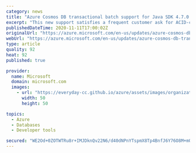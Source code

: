 ```yaml
---
category: news
title: "Azure Cosmos DB transactional batch support for Java SDK 4.7.0 and above is now available"
excerpt: "This new support satisfies a frequent customer ask for ACID-compliant transactions that succeed or fail altogether."
publishedDateTime: 2020-11-11T17:00:02Z
originalUrl: "https://azure.microsoft.com/en-us/updates/azure-cosmos-db-transactional-batch-support-for-java-sdk-470-and-above/"
webUrl: "https://azure.microsoft.com/en-us/updates/azure-cosmos-db-transactional-batch-support-for-java-sdk-470-and-above/"
type: article
quality: 92
heat: 92
published: true

provider:
  name: Microsoft
  domain: microsoft.com
  images:
    - url: "https://everyday-cc.github.io/azure/assets/images/organizations/microsoft.com-50x50.jpg"
      width: 50
      height: 50

topics:
  - Azure
  - Databases
  - Developer tools

secured: "WE2Od+0ZOTWTRu8r+IMJDknQv22N6/d40dNPnYTspmX8Tp4BnfJ6Y76O8M+mQZUr/4ylKxLo1+C7t9/glfrv6gxowT/PuPZhwAmSI0sIh0GiOYn07uZqgoh6Hqin1b+trVHZz1EqA4IaUIpqstVqHCUXGpCM+UD0i8zesQ4jMuxzwEk7yOi1McKSCCTT6+VP1fdr0d2Td1gye2/uBwlOmXorN6scxAfH99o6++psip/2J21iu6+7+DbfgzTaefIX6R2TMZbnzP/qVNUbm4psNwJ+ZJwr5z/eXrqjvWApxdC2gIar4Y80T+klfJtEy/B8aRyzYjeZ1mCecNJX4nv/o8wrVsTgfJIc0Q+i7rn6VRA=;2jnCQXZ3NhY9EbYib/zUeg=="
---
```


